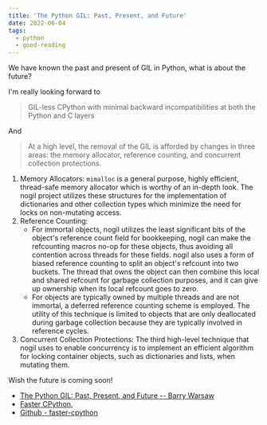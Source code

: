 ```yaml
---
title: 'The Python GIL: Past, Present, and Future'
date: 2022-06-04
tags:
  - python
  - good-reading
---
```


We have known the past and present of GIL in Python, what is about the future?

I'm really looking forward to

> GIL-less CPython with minimal backward incompatibilities at both the Python
> and C layers

And

> At a high level, the removal of the GIL is afforded by changes in three areas:
> the memory allocator, reference counting, and concurrent collection
> protections.

1. Memory Allocators: `mimalloc` is a general purpose, highly efficient,
   thread-safe memory allocator which is worthy of an in-depth look. The nogil
   project utilizes these structures for the implementation of dictionaries and
   other collection types which minimize the need for locks on non-mutating
   access.
2. Reference Counting:
   - For immortal objects, nogil utilizes the least significant bits of the
     object's reference count field for bookkeeping, nogil can make the
     refcounting macros no-op for these objects, thus avoiding all contention
     across threads for these fields. nogil also uses a form of biased reference
     counting to split an object's refcount into two buckets. The thread that
     owns the object can then combine this local and shared refcount for garbage
     collection purposes, and it can give up ownership when its local refcount
     goes to zero.
   - For objects are typically owned by multiple threads and are not immortal, a
     deferred reference counting scheme is employed. The utility of this
     technique is limited to objects that are only deallocated during garbage
     collection because they are typically involved in reference cycles.
3. Concurrent Collection Protections: The third high-level technique that nogil
   uses to enable concurrency is to implement an efficient algorithm for locking
   container objects, such as dictionaries and lists, when mutating them.

Wish the future is coming soon!

- [The Python GIL: Past, Present, and Future -- Barry Warsaw](https://www.backblaze.com/blog/the-python-gil-past-present-and-future/)
- [Faster CPython](https://faster-cpython.readthedocs.io),
- [Github - faster-cpython](https://github.com/faster-cpython)
